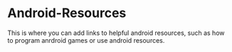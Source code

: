 # Android-Resources
This is where you can add links to helpful android resources, such as how to program anrdroid games or use android resources.
